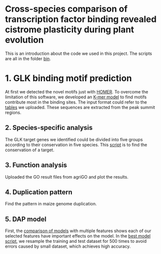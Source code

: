 ﻿# Cross-species comparison of transcription factor binding revealed cistrome plasticity during plant evolution

This is an introduction about the code we used in this project. The scripts are all in the folder [bin](https://github.com/rensabella/GLK-project/tree/main/bin "bin").


# 1. GLK binding motif prediction

At first we detected the novel motifs just with [HOMER](https://github.com/rensabella/GLK-project/blob/main/bin/GLK_binding_motif/HOMER_find_motif.sh). To overcome the limitation of this software, we developed an [K-mer model](https://github.com/rensabella/GLK-project/blob/main/bin/GLK_binding_motif/kmer_model.ipynb) to find motifs contribute most in the binding sites.  The input format could refer to the [tables](https://github.com/rensabella/GLK-project/tree/main/data/kmer_data) we uploaded. These sequences are extracted from the peak summit regions.

## 2. Species-specific analysis
The GLK target genes we identified could be divided into five groups according to their conservation in five species. This [script](https://github.com/rensabella/GLK-project/blob/main/bin/Species_specific/species_specific_analysis.R) is to find the conservation of a target.
## 3. Function analysis

Uploaded the GO result files from agriGO and plot the results. 

## 4. Duplication pattern

Find the pattern in maize genome duplication.
## 5. DAP model
First, the [comparison of models](https://github.com/rensabella/GLK-project/blob/main/bin/DAP_model/compare%20models.ipynb) with multiple features shows each of our selected features have important effects on the model. In the [best model script](https://github.com/rensabella/GLK-project/blob/main/bin/DAP_model/Best%20model%20plot.ipynb), we resample the training and test dataset for 500 times to avoid errors caused by small dataset, which achieves high accuracy. 
